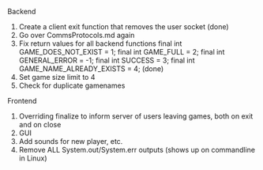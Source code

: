 Backend

1. Create a client exit function that removes the user socket (done)
2. Go over CommsProtocols.md again
3. Fix return values for all backend functions 
        final int GAME_DOES_NOT_EXIST = 1;
        final int GAME_FULL = 2;
        final int GENERAL_ERROR = -1;
        final int SUCCESS = 3;
        final int GAME_NAME_ALREADY_EXISTS = 4; (done)
4. Set game size limit to 4
5. Check for duplicate gamenames


Frontend

1. Overriding finalize to inform server of users leaving games, both on exit and on close
2. GUI
4. Add sounds for new player, etc.
5. Remove ALL System.out/System.err outputs (shows up on commandline in Linux)